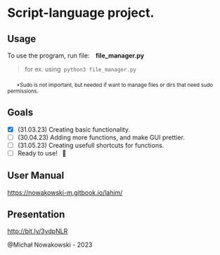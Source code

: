 # Script-language project.

## Usage

To use the program, run file:&emsp;<b>file_manager.py</b>

> for ex. using&ensp;`python3 file_manager.py`

&emsp;&ensp;<sub>*Sudo is not important, but needed if want to manage files or dirs that need sudo permissions.</sub>

## Goals

- [X] (31.03.23) Creating basic functionality.
- [ ] (30.04.23) Adding more functions, and make GUI prettier.
- [ ] (31.05.23) Creating usefull shortcuts for functions.
- [ ] Ready to use! &ensp;:tada:

## User Manual

https://nowakowski-m.gitbook.io/lahim/

## Presentation
http://bit.ly/3ydpNLR

@Michał Nowakowski - 2023
